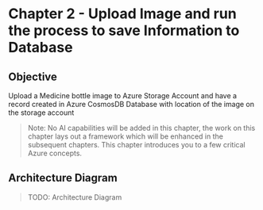 # Chapter 2 - Upload Image and run the process to save Information to Database

## Objective
Upload a Medicine bottle image to Azure Storage Account and have a record created in Azure CosmosDB Database with location of the image on the storage account


> Note: No AI capabilities will be added in this chapter, the work on this chapter lays out a framework which will be enhanced in the subsequent chapters. This chapter introduces you to a few critical Azure concepts.

## Architecture Diagram

> TODO: Architecture Diagram
